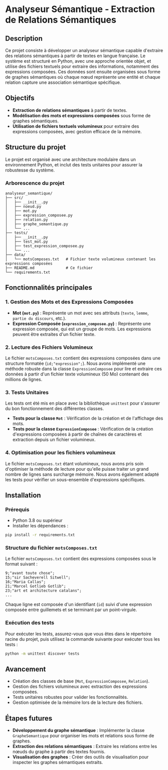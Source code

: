 
# Analyseur Sémantique - Extraction de Relations Sémantiques

## Description

Ce projet consiste à développer un analyseur sémantique capable d'extraire des relations sémantiques à partir de textes en langue française. Le système est structuré en Python, avec une approche orientée objet, et utilise des fichiers textuels pour extraire des informations, notamment des expressions composées. Ces données sont ensuite organisées sous forme de graphes sémantiques où chaque nœud représente une entité et chaque relation capture une association sémantique spécifique.

## Objectifs

- **Extraction de relations sémantiques** à partir de textes.
- **Modélisation des mots et expressions composées** sous forme de graphes sémantiques.
- **Utilisation de fichiers textuels volumineux** pour extraire des expressions composées, avec gestion efficace de la mémoire.

## Structure du projet

Le projet est organisé avec une architecture modulaire dans un environnement Python, et inclut des tests unitaires pour assurer la robustesse du système.

### Arborescence du projet

```
analyseur_semantique/
├── src/
│   ├── __init__.py
│   ├── noeud.py
│   ├── mot.py
│   ├── expression_composee.py
│   ├── relation.py
│   ├── graphe_semantique.py
│   └── ...
├── tests/
│   ├── __init__.py
│   ├── test_mot.py
│   ├── test_expression_composee.py
│   └── ...
├── data/
│   └── motsComposes.txt   # Fichier texte volumineux contenant les expressions composées
├── README.md              # Ce fichier
└── requirements.txt
```

## Fonctionnalités principales

### 1. Gestion des Mots et des Expressions Composées

- **Mot (`mot.py`)** : Représente un mot avec ses attributs (`texte`, `lemme`, `partie du discours`, etc.).
- **Expression Composée (`expression_composee.py`)** : Représente une expression composée, qui est un groupe de mots. Les expressions peuvent être extraites d'un fichier texte.

### 2. Lecture des Fichiers Volumineux

Le fichier `motsComposes.txt` contient des expressions composées dans une structure formatée (`id;"expression";`). Nous avons implémenté une méthode robuste dans la classe `ExpressionComposee` pour lire et extraire ces données à partir d'un fichier texte volumineux (50 Mo) contenant des millions de lignes.

### 3. Tests Unitaires

Les tests ont été mis en place avec la bibliothèque `unittest` pour s'assurer du bon fonctionnement des différentes classes.

- **Tests pour la classe `Mot`** : Vérification de la création et de l'affichage des mots.
- **Tests pour la classe `ExpressionComposee`** : Vérification de la création d'expressions composées à partir de chaînes de caractères et extraction depuis un fichier volumineux.

### 4. Optimisation pour les fichiers volumineux

Le fichier `motsComposes.txt` étant volumineux, nous avons pris soin d'optimiser la méthode de lecture pour qu'elle puisse traiter un grand nombre de lignes sans surcharge mémoire. Nous avons également adapté les tests pour vérifier un sous-ensemble d'expressions spécifiques.

## Installation

### Prérequis

- Python 3.8 ou supérieur
- Installer les dépendances :

```bash
pip install -r requirements.txt
```

### Structure du fichier `motsComposes.txt`

Le fichier `motsComposes.txt` contient des expressions composées sous le format suivant :

```
9;"avant toute chose";
15;"sir Sacheverell Sitwell";
16;"Maria Callas";
21;"Marcel Gotlieb Gotlib";
23;"art et architecture catalans";
...
```

Chaque ligne est composée d'un identifiant (`id`) suivi d'une expression composée entre guillemets et se terminant par un point-virgule.

### Exécution des tests

Pour exécuter les tests, assurez-vous que vous êtes dans le répertoire racine du projet, puis utilisez la commande suivante pour exécuter tous les tests :

```bash
python -m unittest discover tests
```

## Avancement

- Création des classes de base (`Mot`, `ExpressionComposee`, `Relation`).
- Gestion des fichiers volumineux avec extraction des expressions composées.
- Tests unitaires robustes pour valider les fonctionnalités.
- Gestion optimisée de la mémoire lors de la lecture des fichiers.

## Étapes futures

- **Développement du graphe sémantique** : Implémenter la classe `GrapheSemantique` pour organiser les mots et relations sous forme de graphes.
- **Extraction des relations sémantiques** : Extraire les relations entre les nœuds du graphe à partir des textes fournis.
- **Visualisation des graphes** : Créer des outils de visualisation pour inspecter les graphes sémantiques extraits.
